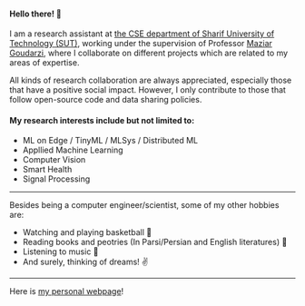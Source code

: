 <!--
**nrasadi/nrasadi** is a ✨ _special_ ✨ repository because its `README.md` (this file) appears on your GitHub profile.
-->
#### Hello there! 👋

I am a research assistant at [the CSE department of Sharif University of Technology (SUT)](http://ce.sharif.edu/), working under the supervision of Professor [Maziar Goudarzi](https://ca.linkedin.com/in/maziargoudarzi), where I collaborate on different projects which are related to my areas of expertise.   

All kinds of research collaboration are always appreciated, especially those that have a positive social impact. However, I only contribute to those that follow open-source code and data sharing policies.

#### My research interests include but not limited to:

  *  ML on Edge / TinyML / MLSys / Distributed ML
  *  Appllied Machine Learning
  *  Computer Vision
  *  Smart Health
  *  Signal Processing

---

Besides being a computer engineer/scientist, some of my other hobbies are:  
  * Watching and playing basketball :basketball:
  * Reading books and peotries (In Parsi/Persian and English literatures) :book:
  * Listening to music :musical_note:
  * And surely, thinking of dreams! :v:
 
 ---
 Here is [my personal webpage](https://nrasadi.github.io)!
